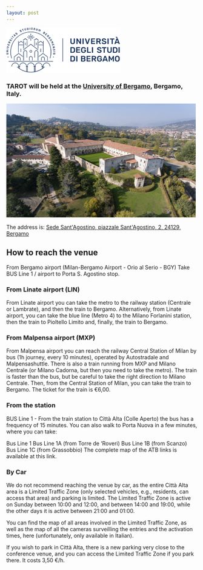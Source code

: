 ```yaml
---
layout: post
---
```

<img src="/assets/images/logounibg.png" alt="TAROT2024 location" style="width:300px; height:118px" />

### TAROT will be held at the [University of Bergamo](https://www.unibg.it/), Bergamo, Italy.
<img src="/assets/images/sago4.jpg" alt="TAROT2024 location" style="width:500px; height:300px"/>

The address is:
[Sede Sant'Agostino, piazzale Sant'Agostino, 2, 24129, Bergamo ](https://maps.app.goo.gl/XnbpWp56sNV4aDdX8)

<!--<a href="[https://maps.app.goo.gl/g1jx2Bd1swVrxPjz8](https://maps.app.goo.gl/XnbpWp56sNV4aDdX8)"><img src="/assets/images/Map.png" alt="TAROT2024 location" style="width:500px; height:450px"/> -->


## How to reach the venue
From Bergamo airport (Milan-Bergamo Airport - Orio al Serio - BGY)
Take BUS Line 1 / airport to Porta S. Agostino stop.

### From Linate airport (LIN)
From Linate airport you can take the metro to the railway station (Centrale or Lambrate), and then the train to Bergamo. Alternatively, from Linate airport, you can take the blue line (Metro 4) to the Milano Forlanini station, then the train to Pioltello Limito and, finally, the train to Bergamo.

### From Malpensa airport (MXP)
From Malpensa airport you can reach the railway Central Station of Milan by bus (1h journey, every 10 minutes), operated by Autostradale and Malpensashuttle. There is also a train running from MXP and Milano Centrale (or Milano Cadorna, but then you need to take the metro). The train is faster than the bus, but be careful to take the right direction to Milano Centrale. Then, from the Central Station of Milan, you can take the train to Bergamo. The ticket for the train is €6,00.

### From the station
BUS Line 1 - From the train station to Città Alta (Colle Aperto) the bus has a frequency of 15 minutes.
You can also walk to Porta Nuova in a few minutes, where you can take:

Bus Line 1
Bus Line 1A (from Torre de ‘Roveri)
Bus Line 1B (from Scanzo)
Bus Line 1C (from Grassobbio)
The complete map of the ATB links is available at this link.

### By Car
We do not recommend reaching the venue by car, as the entire Città Alta area is a Limited Traffic Zone (only selected vehicles, e.g., residents, can access that area) and parking is limited. The Limited Traffic Zone is active on Sunday between 10:00 and 12:00, and between 14:00 and 19:00, while the other days it is active between 21:00 and 01:00.

You can find the map of all areas involved in the Limited Traffic Zone, as well as the map of all the cameras surveilling the entries and the activation times, here (unfortunately, only available in Italian).

If you wish to park in Città Alta, there is a new parking very close to the conference venue, and you can access the Limited Traffic Zone if you park there. It costs 3,50 €/h.
